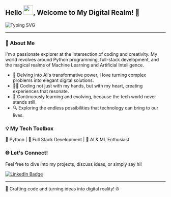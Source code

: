 ## Hello <img src="https://github.com/TheDudeThatCode/TheDudeThatCode/blob/master/Assets/wave.gif" width="30px">, Welcome to My Digital Realm! 🌟
![Typing SVG](https://readme-typing-svg.herokuapp.com?font=Crimson-Bold&size=30&color=blue&center=true&vCenter=true&width=1000&height=110&lines=Python+AI+Alchemist;AI+Tech+Strategist;Full-Stack+Visionary;ML+System+Innovator;Tech+Solution+Architect)

---

### 🚀 About Me
I'm a passionate explorer at the intersection of coding and creativity. My world revolves around Python programming, full-stack development, and the magical realms of Machine Learning and Artificial Intelligence.

- 🧠 Delving into AI's transformative power, I love turning complex problems into elegant digital solutions.
- 👨‍💻 Coding not just with my hands, but with my heart, creating experiences that resonate.
- 🌱 Continuously learning and evolving, because the tech world never stands still.
- 🔍 Exploring the endless possibilities that technology can bring to our lives.

### 💡 My Tech Toolbox
🐍 Python | 🔗 Full Stack Development | 🤖 AI & ML Enthusiast

### 🌐 Let's Connect!
Feel free to dive into my projects, discuss ideas, or simply say hi!

[![LinkedIn Badge](https://img.icons8.com/bubbles/50/000000/linkedin.png)](www.linkedin.com/in/atul7107)


---

💼 Crafting code and turning ideas into digital reality! 🌐
